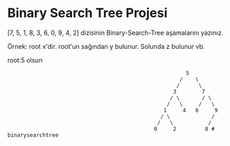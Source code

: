   # Binary Search Tree Projesi

  [7, 5, 1, 8, 3, 6, 0, 9, 4, 2] dizisinin Binary-Search-Tree aşamalarını yazınız.

Örnek: root x'dir. root'un sağından y bulunur. Solunda z bulunur vb.


  root:5 olsun

                                                            5
                                                          /    \
                                                         /      \
                                                        3        7
                                                       / \       / \
                                                      /   \     /   \
                                                     1     4   6     9
                                                    / \             /
                                                   /   \           /
                                                  0     2         8 #   b i n a r y s e a r c h t r e e  
 